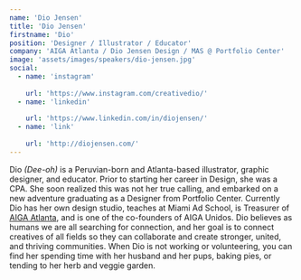 ```yaml
---
name: 'Dio Jensen'
title: 'Dio Jensen'
firstname: 'Dio'
position: 'Designer / Illustrator / Educator'
company: 'AIGA Atlanta / Dio Jensen Design / MAS @ Portfolio Center'
image: 'assets/images/speakers/dio-jensen.jpg'
social:
  - name: 'instagram'
    
    url: 'https://www.instagram.com/creativedio/'
  - name: 'linkedin'
    
    url: 'https://www.linkedin.com/in/diojensen/'
  - name: 'link'
    
    url: 'http://diojensen.com/'
---
```


Dio *(Dee-oh)* is a Peruvian-born and Atlanta-based illustrator, graphic designer, and educator. Prior to starting her career in Design, she was a CPA. She soon realized this was not her true calling, and embarked on a new adventure graduating as a Designer from Portfolio Center. Currently Dio has her own design studio, teaches at Miami Ad School, is Treasurer of [AIGA Atlanta](https://atlanta.aiga.org/), and is one of the co-founders of AIGA Unidos. Dio believes as humans we are all searching for connection, and her goal is to connect creatives of all fields so they can collaborate and create stronger, united, and thriving communities. When Dio is not working or volunteering, you can find her spending time with her husband and her pups, baking pies, or tending to her herb and veggie garden.
